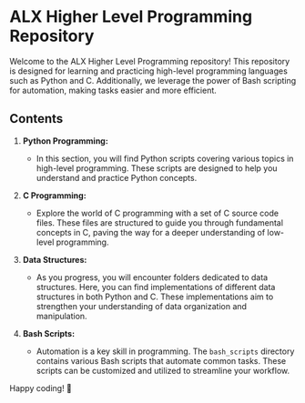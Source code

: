 # ALX Higher Level Programming Repository

Welcome to the ALX Higher Level Programming repository! This repository is designed for learning and practicing high-level programming languages such as Python and C. Additionally, we leverage the power of Bash scripting for automation, making tasks easier and more efficient.

## Contents

1. **Python Programming:**
   - In this section, you will find Python scripts covering various topics in high-level programming. These scripts are designed to help you understand and practice Python concepts.

2. **C Programming:**
   - Explore the world of C programming with a set of C source code files. These files are structured to guide you through fundamental concepts in C, paving the way for a deeper understanding of low-level programming.

3. **Data Structures:**
   - As you progress, you will encounter folders dedicated to data structures. Here, you can find implementations of different data structures in both Python and C. These implementations aim to strengthen your understanding of data organization and manipulation.

4. **Bash Scripts:**
   - Automation is a key skill in programming. The `bash_scripts` directory contains various Bash scripts that automate common tasks. These scripts can be customized and utilized to streamline your workflow.

Happy coding! 🚀
